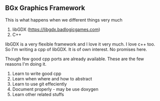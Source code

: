## BGx Graphics Framework

This is what happens when we different things very much
1) libGDX (https://libgdx.badlogicgames.com)
2) C++

libGDX is a very flexible framework and I love it very much. 
I love c++ too. So I'm writing a cpp of libGDX. It is of own interest. No promises here. 

Though few good cpp ports are already available. These are the few reasons I'm doing it. 
1) Learn to write good cpp
2) Learn when where and how to abstract
3) Learn to use git effeciently
4) Document properly - may be use doxygen
5) Learn other related stuffs 

